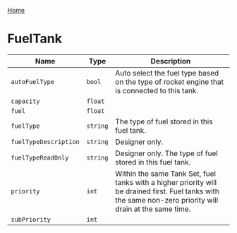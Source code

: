 [Home](https://wnp78.github.io/Sr2Xml/)

# FuelTank


|Name|Type|Description|
|--|--|--|
|`autoFuelType`|`bool`|Auto select the fuel type based on the type of rocket engine that is connected to this tank.|
|`capacity`|`float`||
|`fuel`|`float`||
|`fuelType`|`string`|The type of fuel stored in this fuel tank.|
|`fuelTypeDescription`|`string`|Designer only. |
|`fuelTypeReadOnly`|`string`|Designer only. The type of fuel stored in this fuel tank.|
|`priority`|`int`|Within the same Tank Set, fuel tanks with a higher priority will be drained first. Fuel tanks with the same non-zero priority will drain at the same time.|
|`subPriority`|`int`||


